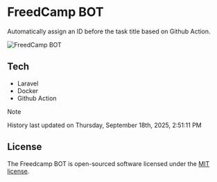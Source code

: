 # FreedCamp BOT

Automatically assign an ID before the task title based on Github Action.

![FreedCamp BOT](https://repository-images.githubusercontent.com/737932867/7d34798b-2680-471c-b089-a78a718d3d6a)

## Tech

- Laravel
- Docker
- Github Action

> [!NOTE]  
> History last updated on Thursday, September 18th, 2025, 2:51:11 PM

## License

The Freedcamp BOT is open-sourced software licensed under the [MIT license](https://opensource.org/licenses/MIT).
